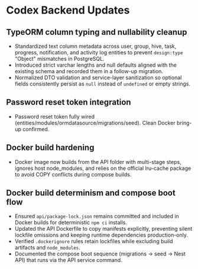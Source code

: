 # Codex Backend Updates

## TypeORM column typing and nullability cleanup
- Standardized text column metadata across user, group, hive, task, progress, notification, and activity log entities to prevent `design:type` "Object" mismatches in PostgreSQL.
- Introduced strict varchar lengths and null defaults aligned with the existing schema and recorded them in a follow-up migration.
- Normalized DTO validation and service-layer sanitization so optional fields consistently persist as `null` instead of `undefined` or empty strings.

## Password reset token integration
- Password reset token fully wired (entities/modules/ormdatasource/migrations/seed). Clean Docker bring-up confirmed.

## Docker build hardening
- Docker image now builds from the API folder with multi-stage steps, ignores host node_modules, and relies on the official lru-cache package to avoid COPY conflicts during compose builds.

## Docker build determinism and compose boot flow
- Ensured `api/package-lock.json` remains committed and included in Docker builds for deterministic `npm ci` installs.
- Updated the API Dockerfile to copy manifests explicitly, preventing silent lockfile omissions and keeping runtime dependencies production-only.
- Verified `.dockerignore` rules retain lockfiles while excluding build artifacts and `node_modules`.
- Documented the compose boot sequence (migrations → seed → Nest API) that runs via the API service command.
